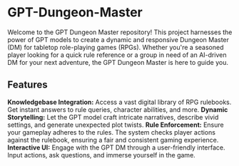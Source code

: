 # GPT-Dungeon-Master
Welcome to the GPT Dungeon Master repository! This project harnesses the power of GPT models to create a dynamic and responsive Dungeon Master (DM) for tabletop role-playing games (RPGs). Whether you're a seasoned player looking for a quick rule reference or a group in need of an AI-driven DM for your next adventure, the GPT Dungeon Master is here to guide you.

## Features
**Knowledgebase Integration:** Access a vast digital library of RPG rulebooks. Get instant answers to rule queries, character abilities, and more.
**Dynamic Storytelling:** Let the GPT model craft intricate narratives, describe vivid settings, and generate unexpected plot twists.
**Rule Enforcement:** Ensure your gameplay adheres to the rules. The system checks player actions against the rulebook, ensuring a fair and consistent gaming experience.
**Interactive UI:** Engage with the GPT DM through a user-friendly interface. Input actions, ask questions, and immerse yourself in the game.
